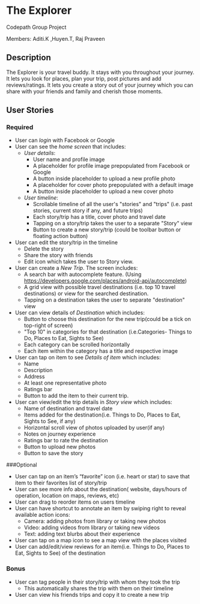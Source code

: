 # The Explorer
Codepath Group Project

Members: Aditi.K ,Huyen.T, Raj Praveen

## Description
The Explorer is your travel buddy. It stays with you throughout your journey. It lets you look for places, plan your trip, post pictures and add reviews/ratings. It lets you create a story out of your journey which you can share with your friends and family and cherish those moments.

## User Stories

### Required
- User can *login* with Facebook or Google
- User can see the *home screen* that includes:
    - *User details*: 
      - User name and profile image
      - A placeholder for profile image prepopulated from Facebook or Google 
      - A button inside placeholder to upload a new profile photo
      - A placeholder for cover photo prepopulated with a default image
      - A button inside placeholder to upload a new cover photo
    - *User timeline*:
      - Scrollable timeline of all the user's "stories" and "trips" (i.e. past stories, current story if any, and future trips)
      - Each story/trip has a title, cover photo and travel date
      - Tapping on a story/trip takes the user to a separate "Story" view
      - Button to create a new story/trip (could be toolbar button or floating action button)    
- User can edit the story/trip in the timeline
    - Delete the story
    - Share the story with friends
    - Edit icon which takes the user to Story view.
- User can create a *New Trip*. The screen includes:
    - A search bar with autocomplete feature. (Using https://developers.google.com/places/android-api/autocomplete)
    - A grid view with possible travel destinations (i.e. top 10 travel destinations) or view for the searched destination.
    - Tapping on a destination takes the user to separate "destination" view
- User can view details of *Destination* which includes:
    - Button to choose this destination for the new trip(could be a tick on top-right of screen)
    - "Top 10" in categories for that destination (i.e.Categories- Things to Do, Places to Eat, Sights to See)
    - Each category can be scrolled horizontally
    - Each item within the category has a title and respective image  
- User can tap on item to see *Details of item* which includes:
    - Name
    - Description
    - Address
    - At least one representative photo
    - Ratings bar
    - Button to add the item to their current trip.
- User can view/edit the trip details in *Story view* which includes:
    - Name of destination and travel date
    - Items added for the destination(i.e. Things to Do, Places to Eat, Sights to See, if any)
    - Horizontal scroll view of photos uploaded by user(if any)
    - Notes on journey experience
    - Ratings bar to rate the destination
    - Button to upload new photos
    - Button to save the story

###Optional
- User can tap on an item’s “favorite” icon (i.e. heart or star) to save that item to their favorites list of story/trip
- User can see more info about the destination( website, days/hours of operation, location on maps, reviews, etc)
- User can drag to reorder items on users timeline
- User can have shortcut to annotate an item by swiping right to reveal available action icons:
    - Camera: adding photos from library or taking new photos
    - Video: adding videos from library or taking new videos
    - Text: adding text blurbs about their experience
- User can tap on a map icon to see a map view with the places visited
- User can add/edit/view reviews for an item(i.e. Things to Do, Places to Eat, Sights to See) of the destination

### Bonus
- User can tag people in their story/trip with whom they took the trip
  - This automatically shares the trip with them on their timeline
- User can view his friends trips and copy it to create a new trip
